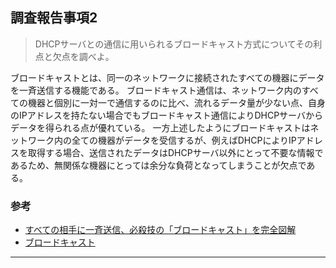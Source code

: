 ## 調査報告事項2
> DHCPサーバとの通信に用いられるブロードキャスト方式についてその利点と欠点を調べよ。

ブロードキャストとは、同一のネットワークに接続されたすべての機器にデータを一斉送信する機能である。
ブロードキャスト通信は、ネットワーク内のすべての機器と個別に一対一で通信するのに比べ、流れるデータ量が少ない点、自身のIPアドレスを持たない場合でもブロードキャスト通信によりDHCPサーバからデータを得られる点が優れている。
一方上述したようにブロードキャストはネットワーク内の全ての機器がデータを受信するが、例えばDHCPによりIPアドレスを取得する場合、送信されたデータはDHCPサーバ以外にとって不要な情報であるため、無関係な機器にとっては余分な負荷となってしまうことが欠点である。

### 参考
- [すべての相手に一斉送信、必殺技の「ブロードキャスト」を完全図解](https://xtech.nikkei.com/atcl/nxt/column/18/00780/062000008/)
- [ブロードキャスト](https://www.wdic.org/w/WDIC/%25E3%2583%2596%25E3%2583%25AD%25E3%2583%25BC%25E3%2583%2589%25E3%2582%25AD%25E3%2583%25A3%25E3%2582%25B9%25E3%2583%2588)

---
